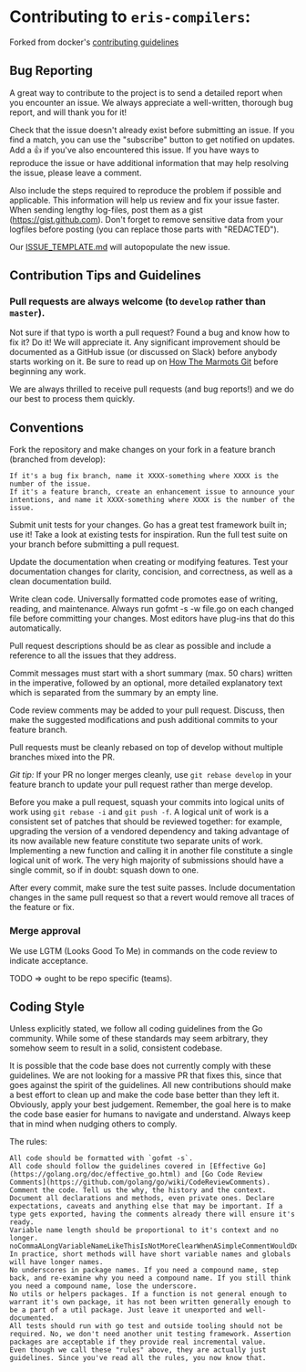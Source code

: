 # Contributing to `eris-compilers`:
Forked from docker's [contributing guidelines](https://github.com/docker/docker/blob/master/CONTRIBUTING.md)

## Bug Reporting

A great way to contribute to the project is to send a detailed report when you encounter an issue. We always appreciate a well-written, thorough bug report, and will thank you for it!

Check that the issue doesn't already exist before submitting an issue. If you find a match, you can use the "subscribe" button to get notified on updates. Add a :+1: if you've also encountered this issue. If you have ways to reproduce the issue or have additional information that may help resolving the issue, please leave a comment.

Also include the steps required to reproduce the problem if possible and applicable. This information will help us review and fix your issue faster. When sending lengthy log-files, post them as a gist (https://gist.github.com). Don't forget to remove sensitive data from your logfiles before posting (you can replace those parts with "REDACTED").

Our [ISSUE_TEMPLATE.md](ISSUE_TEMPLATE.md) will autopopulate the new issue.

## Contribution Tips and Guidelines

### Pull requests are always welcome (to `develop` rather than `master`).

Not sure if that typo is worth a pull request? Found a bug and know how to fix it? Do it! We will appreciate it. Any significant improvement should be documented as a GitHub issue (or discussed on Slack) before anybody starts working on it. Be sure to read up on [How The Marmots Git](https://github.com/eris-ltd/coding/wiki/How-The-Marmots-Git) before beginning any work.

We are always thrilled to receive pull requests (and bug reports!) and we do our best to process them quickly. 

## Conventions

Fork the repository and make changes on your fork in a feature branch (branched from develop):

    If it's a bug fix branch, name it XXXX-something where XXXX is the number of the issue.
    If it's a feature branch, create an enhancement issue to announce your intentions, and name it XXXX-something where XXXX is the number of the issue.

Submit unit tests for your changes. Go has a great test framework built in; use it! Take a look at existing tests for inspiration. Run the full test suite on your branch before submitting a pull request.

Update the documentation when creating or modifying features. Test your documentation changes for clarity, concision, and correctness, as well as a clean documentation build. 

Write clean code. Universally formatted code promotes ease of writing, reading, and maintenance. Always run gofmt -s -w file.go on each changed file before committing your changes. Most editors have plug-ins that do this automatically.

Pull request descriptions should be as clear as possible and include a reference to all the issues that they address.

Commit messages must start with a short summary (max. 50 chars) written in the imperative, followed by an optional, more detailed explanatory text which is separated from the summary by an empty line.

Code review comments may be added to your pull request. Discuss, then make the suggested modifications and push additional commits to your feature branch. 

Pull requests must be cleanly rebased on top of develop without multiple branches mixed into the PR.

*Git tip:* If your PR no longer merges cleanly, use `git rebase develop` in your feature branch to update your pull request rather than merge develop.

Before you make a pull request, squash your commits into logical units of work using `git rebase -i` and `git push -f`. A logical unit of work is a consistent set of patches that should be reviewed together: for example, upgrading the version of a vendored dependency and taking advantage of its now available new feature constitute two separate units of work. Implementing a new function and calling it in another file constitute a single logical unit of work. The very high majority of submissions should have a single commit, so if in doubt: squash down to one.

After every commit, make sure the test suite passes. Include documentation changes in the same pull request so that a revert would remove all traces of the feature or fix.

### Merge approval

We use LGTM (Looks Good To Me) in commands on the code review to indicate acceptance. 

TODO => ought to be repo specific (teams).

## Coding Style

Unless explicitly stated, we follow all coding guidelines from the Go community. While some of these standards may seem arbitrary, they somehow seem to result in a solid, consistent codebase.

It is possible that the code base does not currently comply with these guidelines. We are not looking for a massive PR that fixes this, since that goes against the spirit of the guidelines. All new contributions should make a best effort to clean up and make the code base better than they left it. Obviously, apply your best judgement. Remember, the goal here is to make the code base easier for humans to navigate and understand. Always keep that in mind when nudging others to comply.

The rules:

    All code should be formatted with `gofmt -s`.
    All code should follow the guidelines covered in [Effective Go](https://golang.org/doc/effective_go.html) and [Go Code Review Comments](https://github.com/golang/go/wiki/CodeReviewComments).
    Comment the code. Tell us the why, the history and the context.
    Document all declarations and methods, even private ones. Declare expectations, caveats and anything else that may be important. If a type gets exported, having the comments already there will ensure it's ready.
    Variable name length should be proportional to it's context and no longer. noCommaALongVariableNameLikeThisIsNotMoreClearWhenASimpleCommentWouldDo. In practice, short methods will have short variable names and globals will have longer names.
    No underscores in package names. If you need a compound name, step back, and re-examine why you need a compound name. If you still think you need a compound name, lose the underscore.
    No utils or helpers packages. If a function is not general enough to warrant it's own package, it has not been written generally enough to be a part of a util package. Just leave it unexported and well-documented.
    All tests should run with go test and outside tooling should not be required. No, we don't need another unit testing framework. Assertion packages are acceptable if they provide real incremental value.
    Even though we call these "rules" above, they are actually just guidelines. Since you've read all the rules, you now know that.
